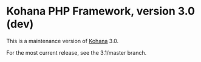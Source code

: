 # Kohana PHP Framework, version 3.0 (dev)

This is a maintenance version of [Kohana](http://kohanaframework.org/) 3.0.

For the most current release, see the 3.1/master branch.
